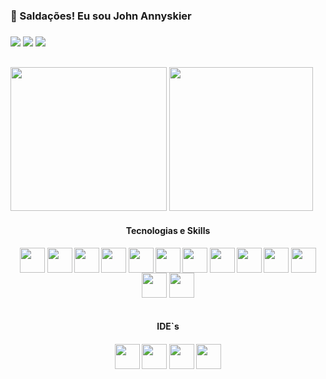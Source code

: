 <h3>🖖 Saldações! Eu sou John Annyskier <h3/>

<div>
<a href="mailtom:joh4ao@gmail.com"><img src="https://img.shields.io/badge/Gmail-D14836?style=for-the-badge&logo=gmail&logoColor=white" target="_black"><a/>
<a href="mailtom:john-ao@hotmail.com"><img src="https://img.shields.io/badge/Microsoft_Outlook-0078D4?style=for-the-badge&logo=microsoft-outlook&logoColor=white" target="_black"><a/>
<a href="https://www.linkedin.com/in/john-annyskier-13519819b/" target="_blank"><img src="https://img.shields.io/badge/-LinkedIn-%230077B5?style=for-the-badge&logo=linkedin&logoColor=white" target="_blank"></a> 
</div>

##

<div>
<img height="230em" width="250" src="https://github-readme-stats.vercel.app/api/top-langs/?username=johnannysker&theme=midnight-purple"/>
<img height="230em" src="https://github-readme-stats.vercel.app/api?username=johnannysker&show_icons=true&theme=midnight-purple"/>
<div/>


<div style="display: inline_block" align="center">
<h4 align="center">Tecnologias e Skills<h4/>

<img align="center" height="40" width="40" src="https://cdn.jsdelivr.net/gh/devicons/devicon/icons/csharp/csharp-original.svg" />
<img align="center" height="40" width="40" src="https://cdn.jsdelivr.net/gh/devicons/devicon/icons/java/java-original.svg" />
<img align="center" height="40" width="40" src="https://cdn.jsdelivr.net/gh/devicons/devicon/icons/python/python-original.svg" />
<img align="center" height="40" width="40" src="https://cdn.jsdelivr.net/gh/devicons/devicon/icons/javascript/javascript-original.svg"/>
<img align="center" height="40" width="40" src="https://cdn.jsdelivr.net/gh/devicons/devicon/icons/dart/dart-original.svg"/>
<img align="center" height="40" width="40" src="https://cdn.jsdelivr.net/gh/devicons/devicon/icons/html5/html5-original.svg"/>
<img align="center" height="40" width="40" src="https://cdn.jsdelivr.net/gh/devicons/devicon/icons/css3/css3-original.svg"/>
<img align="center" height="40" width="40" src="https://cdn.jsdelivr.net/gh/devicons/devicon/icons/flutter/flutter-original.svg"/>
<img align="center" height="40" width="40" src="https://cdn.jsdelivr.net/gh/devicons/devicon/icons/react/react-original.svg"/>
<img align="center" height="40" width="40" src="https://cdn.jsdelivr.net/gh/devicons/devicon/icons/mongodb/mongodb-original.svg"/>
<img align="center" height="40" width="40" src="https://cdn.jsdelivr.net/gh/devicons/devicon/icons/figma/figma-original.svg"/>
<img align="center" height="40" width="40" src="https://cdn.jsdelivr.net/gh/devicons/devicon/icons/xd/xd-plain.svg"/>
<img align="center" height="40" width="40" src="https://cdn.jsdelivr.net/gh/devicons/devicon/icons/git/git-original.svg"/>
<div/><br/>

<div style="display: inline_block" align="center">
<h4 align="center">IDE`s<h4/>

<img align="center" height="40" width="40" src="https://cdn.jsdelivr.net/gh/devicons/devicon/icons/intellij/intellij-original.svg"/>
<img align="center" height="40" width="40" src="https://cdn.jsdelivr.net/gh/devicons/devicon/icons/pycharm/pycharm-original.svg"/>
<img align="center" height="40" width="40" src="https://cdn.jsdelivr.net/gh/devicons/devicon/icons/visualstudio/visualstudio-plain.svg"/>
<img align="center" height="40" width="40" src="https://cdn.jsdelivr.net/gh/devicons/devicon/icons/vscode/vscode-original.svg"/>
<div/><br/>
<div/>
